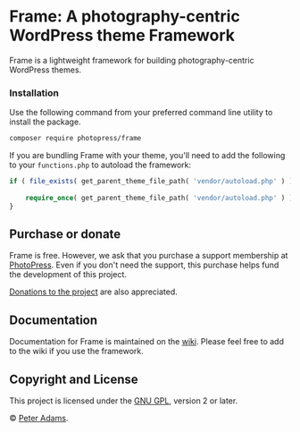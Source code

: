# Frame: A photography-centric WordPress theme Framework

Frame is a lightweight framework for building photography-centric WordPress themes.


### Installation

Use the following command from your preferred command line utility to install the package.

```bash
composer require photopress/frame
```

If you are bundling Frame with your theme, you'll need to add the following to your `functions.php` to autoload the framework:

```php
if ( file_exists( get_parent_theme_file_path( 'vendor/autoload.php' ) ) ) {
	
	require_once( get_parent_theme_file_path( 'vendor/autoload.php' ) );
}
```

## Purchase or donate

Frame is free.  However, we ask that you purchase a support membership at [PhotoPress](http://photopressdev.com).  Even if you don't need the support, this purchase helps fund the development of this project.

[Donations to the project](http://paypal.me/padams) are also appreciated.

## Documentation

Documentation for Frame is maintained on the [wiki](https://github.com/photopress-dev/frame/wiki).  Please feel free to add to the wiki if you use the framework.

## Copyright and License

This project is licensed under the [GNU GPL](http://www.gnu.org/licenses/old-licenses/gpl-2.0.html), version 2 or later.

&copy; [Peter Adams](http://peteradams.org).
